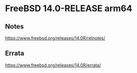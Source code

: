 # FreeBSD 14.0-RELEASE arm64

## Notes

<https://www.freebsd.org/releases/14.0R/relnotes/>

## Errata

<https://www.freebsd.org/releases/14.0R/errata/>
